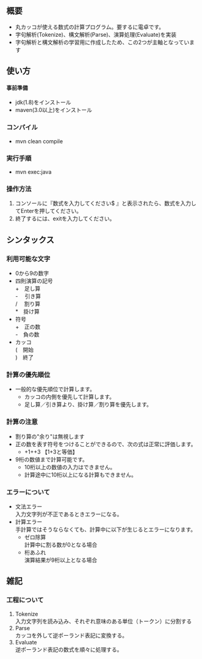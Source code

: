 ## 概要
- 丸カッコが使える数式の計算プログラム。要するに電卓です。
- 字句解析(Tokenize)、構文解析(Parse)、演算処理(Evaluate)を実装
- 字句解析と構文解析の学習用に作成したため、この2つが主軸となっています


## 使い方
#### 事前準備
- jdk(1.8)をインストール
- maven(3.0以上)をインストール
### コンパイル
- mvn clean compile
### 実行手順 
- mvn exec:java
### 操作方法
1. コンソールに『数式を入力してください$ 』と表示されたら、数式を入力してEnterを押してください。 
1. 終了するには、exitを入力してください。 


## シンタックス
### 利用可能な文字  
- 0から9の数字
- 四則演算の記号   
\+　足し算  
\- 　引き算  
\/ 　割り算  
\*　掛け算
- 符号  
\+　正の数  
\-　負の数
- カッコ  
(　開始  
)　終了

### 計算の優先順位
- 一般的な優先順位で計算します。
  - カッコの内側を優先して計算します。
  - 足し算／引き算より、掛け算／割り算を優先します。

### 計算の注意
- 割り算の"余り"は無視します
- 正の数を表す符号をつけることができるので、次の式は正常に評価します。
  - +1++3 【1+3と等価】
- 9桁の数値まで計算可能です。
  - 10桁以上の数値の入力はできません。
  - 計算途中に10桁以上になる計算もできません。

### エラーについて
* 文法エラー  
入力文字列が不正であるときエラーになる。
* 計算エラー  
手計算ではそうならなくても、計算中に以下が生じるとエラーになります。
  * ゼロ除算  
計算中に割る数が0となる場合  
  * 桁あふれ  
演算結果が9桁以上となる場合  


## 雑記

### 工程について
1. Tokenize  
入力文字列を読み込み、それぞれ意味のある単位（トークン）に分割する
1. Parse  
カッコを外して逆ポーランド表記に変換する。
1. Evaluate  
逆ポーランド表記の数式を順々に処理する。


